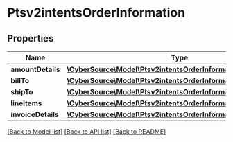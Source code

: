 # Ptsv2intentsOrderInformation

## Properties
Name | Type | Description | Notes
------------ | ------------- | ------------- | -------------
**amountDetails** | [**\CyberSource\Model\Ptsv2intentsOrderInformationAmountDetails**](Ptsv2intentsOrderInformationAmountDetails.md) |  | [optional] 
**billTo** | [**\CyberSource\Model\Ptsv2intentsOrderInformationBillTo**](Ptsv2intentsOrderInformationBillTo.md) |  | [optional] 
**shipTo** | [**\CyberSource\Model\Ptsv2intentsOrderInformationShipTo**](Ptsv2intentsOrderInformationShipTo.md) |  | [optional] 
**lineItems** | [**\CyberSource\Model\Ptsv2intentsOrderInformationLineItems[]**](Ptsv2intentsOrderInformationLineItems.md) |  | [optional] 
**invoiceDetails** | [**\CyberSource\Model\Ptsv2intentsOrderInformationInvoiceDetails**](Ptsv2intentsOrderInformationInvoiceDetails.md) |  | [optional] 

[[Back to Model list]](../README.md#documentation-for-models) [[Back to API list]](../README.md#documentation-for-api-endpoints) [[Back to README]](../README.md)



